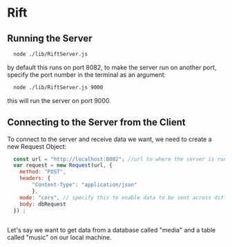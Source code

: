 # Rift

## Running the Server
```bash
  node ./lib/RiftServer.js
```
by default this runs on port 8082, to make the server run on another port, specify
the port number in the terminal as an argument:
```bash
  node ./lib/RiftServer.js 9000
```
this will run the server on port 9000.

## Connecting to the Server from the Client
To connect to the server and receive data we want, we need to create a new Request Object:
```js
  const url = "http://localhost:8082"; //url to where the server is running, not where the database is stored.
  var request = new Request(url, {
    method: "POST",
    headers: {
        "Content-Type": "application/json"
        },
    mode: "cors", // specify this to enable data to be sent across different ports
    body: dbRequest
  }) ;
  
```

Let's say we want to get data from a database called "media" and a table called "music" on 
our local machine. 

